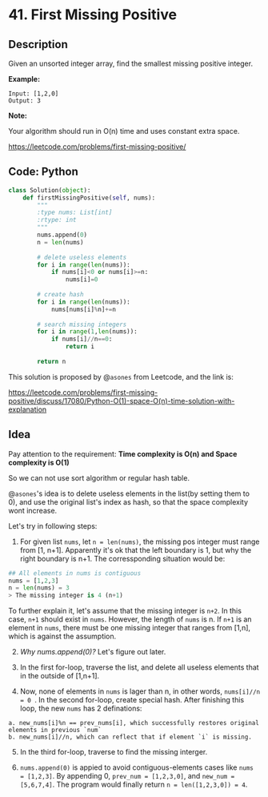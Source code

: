 # 41. First Missing Positive
## Description
Given an unsorted integer array, find the smallest missing positive integer.

**Example:**
```
Input: [1,2,0]
Output: 3
```
**Note:**

Your algorithm should run in O(n) time and uses constant extra space.

https://leetcode.com/problems/first-missing-positive/

## Code: Python
```python
class Solution(object):
    def firstMissingPositive(self, nums):
        """
        :type nums: List[int]
        :rtype: int
        """
        nums.append(0)
        n = len(nums)
        
        # delete useless elements
        for i in range(len(nums)):
            if nums[i]<0 or nums[i]>=n:
                nums[i]=0
        
        # create hash
        for i in range(len(nums)): 
            nums[nums[i]%n]+=n
        
        # search missing integers
        for i in range(1,len(nums)):
            if nums[i]//n==0:
                return i
            
        return n    
```
This solution is proposed by @`asones` from Leetcode, and the link is:

https://leetcode.com/problems/first-missing-positive/discuss/17080/Python-O(1)-space-O(n)-time-solution-with-explanation

## Idea
Pay attention to the requirement: **Time complexity is O(n) and Space complexity is O(1)**

So we can not use sort algorithm or regular hash table.

@`asones`'s idea is to delete useless elements in the list(by setting them to 0), and use the original list's index as hash,
so that the space complexity wont increase.

Let's try in following steps:
1. For given list `nums`, let `n = len(nums)`, the missing pos integer must range from [1, n+1]. 
Apparently it's ok that the left boundary is 1, but why the right boundary is n+1. The corressponding situation would be:
```python
## All elements in nums is contiguous
nums = [1,2,3]
n = len(nums) = 3
> The missing integer is 4 (n+1)
```
To further explain it, let's assume that the missing integer is `n+2`. In this case, `n+1` should exist in `nums`. 
However, the length of `nums` is n. If `n+1` is an element in `nums`, there must be one missing integer that ranges from [1,n], which is against the assumption.

2. *Why nums.append(0)?* Let's figure out later.

3. In the first for-loop, traverse the list, and delete all useless elements that in the outside of [1,n+1].

4. Now, none of elements in `nums` is lager than n, in other words, `nums[i]//n = 0 `. In the second for-loop, create special hash.
After finishing this loop, the new `nums` has 2 definations:
```
a. new_nums[i]%n == prev_nums[i], which successfully restores original elements in previous `num`
b. new_nums[i]//n, which can reflect that if element `i` is missing.
```

5. In the third for-loop, traverse to find the missing interger.

6. `nums.append(0)` is appied to avoid contiguous-elements cases like `nums = [1,2,3]`. 
By appending 0, `prev_num = [1,2,3,0]`, and `new_num = [5,6,7,4]`. The program would finally return `n = len([1,2,3,0]) = 4`.
